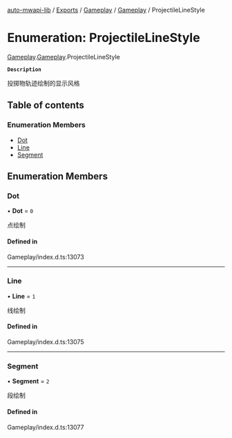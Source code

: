 [auto-mwapi-lib](../README.md) / [Exports](../modules.md) / [Gameplay](../modules/Gameplay.md) / [Gameplay](../modules/Gameplay.Gameplay.md) / ProjectileLineStyle

# Enumeration: ProjectileLineStyle

[Gameplay](../modules/Gameplay.md).[Gameplay](../modules/Gameplay.Gameplay.md).ProjectileLineStyle

**`Description`**

投掷物轨迹绘制的显示风格

## Table of contents

### Enumeration Members

- [Dot](Gameplay.Gameplay.ProjectileLineStyle.md#dot)
- [Line](Gameplay.Gameplay.ProjectileLineStyle.md#line)
- [Segment](Gameplay.Gameplay.ProjectileLineStyle.md#segment)

## Enumeration Members

### Dot

• **Dot** = `0`

点绘制

#### Defined in

Gameplay/index.d.ts:13073

---

### Line

• **Line** = `1`

线绘制

#### Defined in

Gameplay/index.d.ts:13075

---

### Segment

• **Segment** = `2`

段绘制

#### Defined in

Gameplay/index.d.ts:13077
